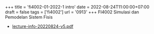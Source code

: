 +++
title = 'fi4002-01-2022-1 intro'
date = 2022-08-24T11:00:00+07:00
draft = false
tags = ['fi4002']
url = '0913'
+++
FI4002 Simulasi dan Pemodelan Sistem Fisis
<!--more-->

+ [lecture-info-20220824-v5.pdf](https://zenodo.org/doi/10.5281/zenodo.7016844)
